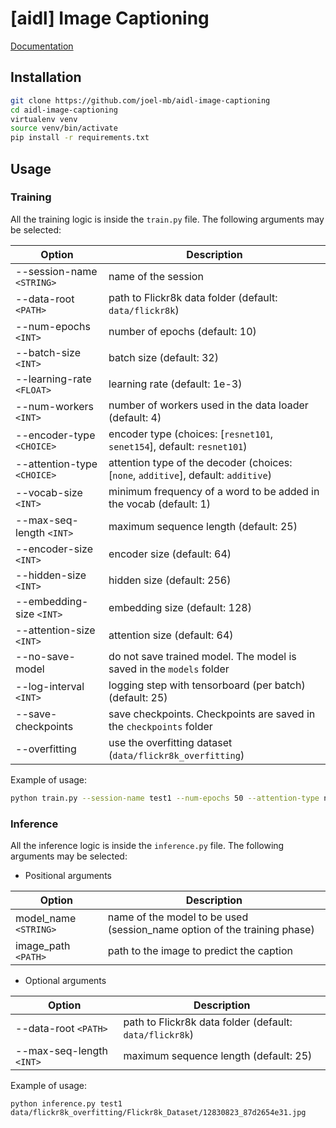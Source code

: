 # [aidl] Image Captioning

[Documentation](docs/docs.md)

## Installation

```sh
git clone https://github.com/joel-mb/aidl-image-captioning
cd aidl-image-captioning
virtualenv venv
source venv/bin/activate
pip install -r requirements.txt
```

## Usage
### Training
All the training logic is inside the `train.py` file. The following arguments may be selected:

| Option | Description |
| --- | --- |
| --session-name `<STRING>` | name of the session |
| --data-root `<PATH>` | path to Flickr8k data folder (default: `data/flickr8k`) |
| --num-epochs `<INT>` | number of epochs (default: 10) |
| --batch-size `<INT>` | batch size (default: 32) |
| --learning-rate `<FLOAT>` | learning rate (default: 1e-3) |
| --num-workers `<INT>` | number of workers used in the data loader (default: 4) |
| --encoder-type `<CHOICE>` | encoder type (choices: [`resnet101`, `senet154`], default: `resnet101`) |
| --attention-type `<CHOICE>` | attention type of the decoder (choices: [`none`, `additive`], default: `additive`) |
| --vocab-size `<INT>` | minimum frequency of a word to be added in the vocab (default: 1) |
| --max-seq-length `<INT>` | maximum sequence length (default: 25) |
| --encoder-size `<INT>` | encoder size (default: 64) |
| --hidden-size `<INT>` | hidden size (default: 256) |
| --embedding-size `<INT>` | embedding size (default: 128) |
| --attention-size `<INT>` | attention size (default: 64) |
| --no-save-model | do not save trained model. The model is saved in the `models` folder |
| --log-interval `<INT>` | logging step with tensorboard (per batch) (default: 25) |
| --save-checkpoints | save checkpoints. Checkpoints are saved in the `checkpoints` folder |
| --overfitting | use the overfitting dataset (`data/flickr8k_overfitting`) |

Example of usage:
```sh
python train.py --session-name test1 --num-epochs 50 --attention-type none
```

### Inference
All the inference logic is inside the `inference.py` file. The following arguments may be selected:

* Positional arguments

| Option | Description |
| --- | --- |
| model_name `<STRING>` | name of the model to be used (session_name option of the training phase) |
| image_path `<PATH>` | path to the image to predict the caption |

* Optional arguments

| Option | Description |
| --- | --- |
| --data-root `<PATH>` | path to Flickr8k data folder (default: `data/flickr8k`) |
| --max-seq-length `<INT>` | maximum sequence length (default: 25) |

Example of usage:
```
python inference.py test1 data/flickr8k_overfitting/Flickr8k_Dataset/12830823_87d2654e31.jpg
```